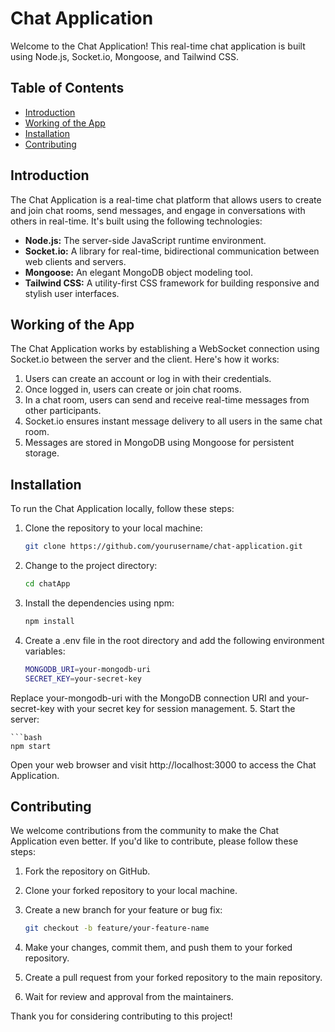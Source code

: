 # Chat Application

Welcome to the Chat Application! This real-time chat application is built using Node.js, Socket.io, Mongoose, and Tailwind CSS.

## Table of Contents

- [Introduction](#introduction)
- [Working of the App](#working-of-the-app)
- [Installation](#installation)
- [Contributing](#contributing)

## Introduction

The Chat Application is a real-time chat platform that allows users to create and join chat rooms, send messages, and engage in conversations with others in real-time. It's built using the following technologies:

- **Node.js:** The server-side JavaScript runtime environment.
- **Socket.io:** A library for real-time, bidirectional communication between web clients and servers.
- **Mongoose:** An elegant MongoDB object modeling tool.
- **Tailwind CSS:** A utility-first CSS framework for building responsive and stylish user interfaces.

## Working of the App

The Chat Application works by establishing a WebSocket connection using Socket.io between the server and the client. Here's how it works:

1. Users can create an account or log in with their credentials.
2. Once logged in, users can create or join chat rooms.
3. In a chat room, users can send and receive real-time messages from other participants.
4. Socket.io ensures instant message delivery to all users in the same chat room.
5. Messages are stored in MongoDB using Mongoose for persistent storage.

## Installation

To run the Chat Application locally, follow these steps:

1. Clone the repository to your local machine:

   ```bash
   git clone https://github.com/yourusername/chat-application.git
2. Change to the project directory:

    ```bash
    cd chatApp
3. Install the dependencies using npm:

    ```bash
    npm install
4. Create a .env file in the root directory and add the following environment variables:

    ```bash
    MONGODB_URI=your-mongodb-uri
    SECRET_KEY=your-secret-key
Replace your-mongodb-uri with the MongoDB connection URI and your-secret-key with your secret key for session management.
5. Start the server:

    ```bash
    npm start
Open your web browser and visit http://localhost:3000 to access the Chat Application.

## Contributing

We welcome contributions from the community to make the Chat Application even better. If you'd like to contribute, please follow these steps:

1. Fork the repository on GitHub.
2. Clone your forked repository to your local machine.
3. Create a new branch for your feature or bug fix:

    ```bash
    git checkout -b feature/your-feature-name
4. Make your changes, commit them, and push them to your forked repository.
5. Create a pull request from your forked repository to the main repository.
6. Wait for review and approval from the maintainers.

Thank you for considering contributing to this project!
